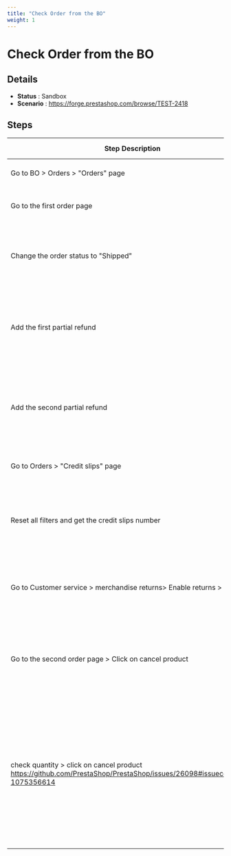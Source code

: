 ```yaml
---
title: "Check Order from the BO"
weight: 1
---
```


# Check Order from the BO
## Details
* **Status** : Sandbox
* **Scenario** : https://forge.prestashop.com/browse/TEST-2418

## Steps
| Step Description | Expected result |
| ----- | ----- |
| Go to BO > Orders > "Orders" page | Orders list is displayed successfully |
| Go to the first order page | The order page is displayed successfully |
| Change the order status to "Shipped" | The order status is updated successfully<br>The invoice is created successfully |
| Add the first partial refund | Partial refund is added successfully<br>A new document is created for the credit slips |
| Add the second partial refund | Partial refund is added successfully<br>A new document is created for the credit slips |
| Go to Orders > "Credit slips" page | Credit slips page is opened successfully |
| Reset all filters and get the credit slips number | All filters are reset<br>All credit slips are displayed<br>The credit slip number is equal 2 |
| Go to Customer service > merchandise returns> Enable returns > save | Green alerte is displayed "The settings have been successfully updated." |
| Go to the second order page > Click on cancel product | The attached page is displayed <br> !image-2022-03-24-14-42-04-332.png|thumbnail! |
| check quantity > click on cancel product<br>https://github.com/PrestaShop/PrestaShop/issues/26098#issuecomment-1075356614 | Product is canceled and the green alert is displayed > Selected products were successfully canceled.<br>The produc is not present in the order and the price is 0.000 |